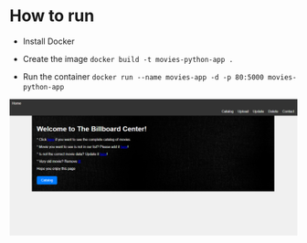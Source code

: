 # How to run

* Install Docker

* Create the image `docker build -t movies-python-app .`
* Run the container `docker run --name movies-app -d -p 80:5000 movies-python-app`

![example](images/movies.png)